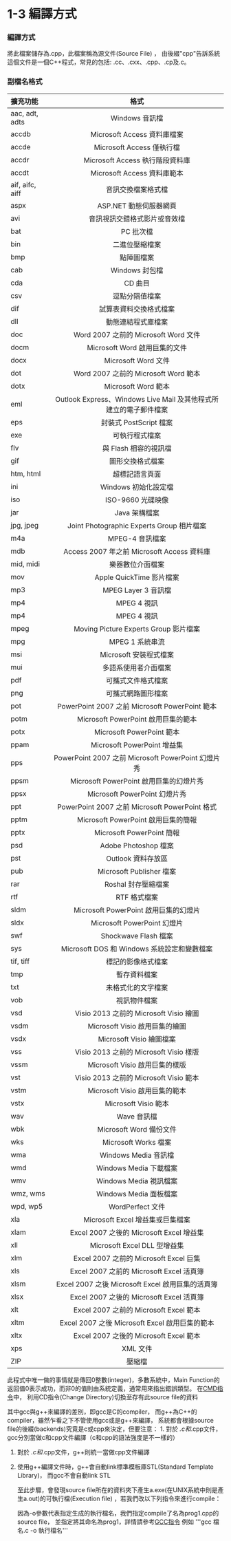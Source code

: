 # 1-3 編譯方式

### 編譯方式

將此檔案儲存為.cpp，此檔案稱為源文件\(Source File\) ， 由後綴"cpp"告訴系統這個文件是一個C++程式，常見的包括: .cc、.cxx、.cpp、.cp及.c。

### 副檔名格式

| 擴充功能 | 格式 |
| :--- | :---: |
| aac, adt, adts | Windows 音訊檔 |
| accdb | Microsoft Access 資料庫檔案 |
| accde | Microsoft Access 僅執行檔 |
| accdr | Microsoft Access 執行階段資料庫 |
| accdt | Microsoft Access 資料庫範本 |
| aif, aifc, aiff | 音訊交換檔案格式檔 |
| aspx | ASP.NET 動態伺服器網頁 |
| avi | 音訊視訊交錯格式影片或音效檔 |
| bat | PC 批次檔 |
| bin | 二進位壓縮檔案 |
| bmp | 點陣圖檔案 |
| cab | Windows 封包檔 |
| cda | CD 曲目 |
| csv | 逗點分隔值檔案 |
| dif | 試算表資料交換格式檔案 |
| dll | 動態連結程式庫檔案 |
| doc | Word 2007 之前的 Microsoft Word 文件 |
| docm | Microsoft Word 啟用巨集的文件 |
| docx | Microsoft Word 文件 |
| dot | Word 2007 之前的 Microsoft Word 範本 |
| dotx | Microsoft Word 範本 |
| eml | Outlook Express、Windows Live Mail 及其他程式所建立的電子郵件檔案 |
| eps | 封裝式 PostScript 檔案 |
| exe | 可執行程式檔案 |
| flv | 與 Flash 相容的視訊檔 |
| gif | 圖形交換格式檔案 |
| htm, html | 超標記語言頁面 |
| ini | Windows 初始化設定檔 |
| iso | ISO-9660 光碟映像 |
| jar | Java 架構檔案 |
| jpg, jpeg | Joint Photographic Experts Group 相片檔案 |
| m4a | MPEG-4 音訊檔案 |
| mdb | Access 2007 年之前 Microsoft Access 資料庫 |
| mid, midi | 樂器數位介面檔案 |
| mov | Apple QuickTime 影片檔案 |
| mp3 | MPEG Layer 3 音訊檔 |
| mp4 | MPEG 4 視訊 |
| mp4 | MPEG 4 視訊 |
| mpeg | Moving Picture Experts Group 影片檔案 |
| mpg | MPEG 1 系統串流 |
| msi | Microsoft 安裝程式檔案 |
| mui | 多語系使用者介面檔案 |
| pdf | 可攜式文件格式檔案 |
| png | 可攜式網路圖形檔案 |
| pot | PowerPoint 2007 之前 Microsoft PowerPoint 範本 |
| potm | Microsoft PowerPoint 啟用巨集的範本 |
| potx | Microsoft PowerPoint 範本 |
| ppam | Microsoft PowerPoint 增益集 |
| pps | PowerPoint 2007 之前 Microsoft PowerPoint 幻燈片秀 |
| ppsm | Microsoft PowerPoint 啟用巨集的幻燈片秀 |
| ppsx | Microsoft PowerPoint 幻燈片秀 |
| ppt | PowerPoint 2007 之前 Microsoft PowerPoint 格式 |
| pptm | Microsoft PowerPoint 啟用巨集的簡報 |
| pptx | Microsoft PowerPoint 簡報 |
| psd | Adobe Photoshop 檔案 |
| pst | Outlook 資料存放區 |
| pub | Microsoft Publisher 檔案 |
| rar | Roshal 封存壓縮檔案 |
| rtf | RTF 格式檔案 |
| sldm | Microsoft PowerPoint 啟用巨集的幻燈片 |
| sldx | Microsoft PowerPoint 幻燈片 |
| swf | Shockwave Flash 檔案 |
| sys |     Microsoft DOS 和 Windows 系統設定和變數檔案 |
| tif, tiff | 標記的影像格式檔案  |
| tmp | 暫存資料檔案 |
| txt |  未格式化的文字檔案 |
| vob | 視訊物件檔案 |
| vsd | Visio 2013 之前的 Microsoft Visio 繪圖 |
| vsdm | Microsoft Visio 啟用巨集的繪圖 |
| vsdx | Microsoft Visio 繪圖檔案 |
| vss | Visio 2013 之前的 Microsoft Visio 樣版 |
| vssm | Microsoft Visio 啟用巨集的樣版 |
| vst | Visio 2013 之前的 Microsoft Visio 範本 |
| vstm | Microsoft Visio 啟用巨集的範本 |
| vstx | Microsoft Visio 範本 |
| wav | Wave 音訊檔 |
| wbk | Microsoft Word 備份文件 |
| wks | Microsoft Works 檔案 |
| wma | Windows Media 音訊檔 |
| wmd | Windows Media 下載檔案 |
| wmv | Windows Media 視訊檔案 |
| wmz, wms | Windows Media 面板檔案 |
| wpd, wp5 | WordPerfect 文件 |
| xla | Microsoft Excel 增益集或巨集檔案 |
| xlam | Excel 2007 之後的 Microsoft Excel 增益集 |
| xll | Microsoft Excel DLL 型增益集 |
| xlm | Excel 2007 之前的 Microsoft Excel 巨集 |
| xls | Excel 2007 之前的 Microsoft Excel 活頁簿 |
| xlsm | Excel 2007 之後 Microsoft Excel 啟用巨集的活頁簿 |
| xlsx | Excel 2007 之後的 Microsoft Excel 活頁簿 |
| xlt | Excel 2007 之前的 Microsoft Excel 範本 |
| xltm | Excel 2007 之後 Microsoft Excel 啟用巨集的範本 |
| xltx | Excel 2007 之後的 Microsoft Excel 範本 |
| xps | XML 文件 |
| ZIP | 壓縮檔 |

此程式中唯一做的事情就是傳回0整數\(integer\)，多數系統中，Main Function的返回值0表示成功，而非0的值則由系統定義，通常用來指出錯誤類型。 在[CMD指令](https://edisonx.pixnet.net/blog/post/57090736-%5Bcmd%5D-%E7%9B%AE%E9%8C%84%E8%88%87%E6%AA%94%E6%A1%88%E7%AE%A1%E7%90%86%E5%B8%B8%E7%94%A8%E6%8C%87%E4%BB%A4)中， 利用CD指令\(Change Directory\)切換至存有此source file的資料

其中gcc與g++來編譯的差別，即gcc是C的compiler， 而g++為C++的compiler，雖然乍看之下不管使用gcc或是g++來編譯， 系統都會根據source file的後綴\(backends\)究竟是c或cpp來決定，但要注意： 1. 對於 _.c和_.cpp文件，gcc分別當做c和cpp文件編譯（c和cpp的語法強度是不一樣的）

1. 對於 _.c和_.cpp文件，g++則統一當做cpp文件編譯
2. 使用g++編譯文件時，g++會自動link標準模板庫STL\(Standard Template Library\)， 而gcc不會自動link STL

   至此步驟，會發現source file所在的資料夾下產生a.exe\(在UNIX系統中則是產生a.out\)的可執行檔\(Execution file\) ，若我們改以下列指令來進行compile：

   因為-o參數代表指定生成的執行檔名，我們指定compile了名為prog1.cpp的source file， 並指定將其命名為prog1，詳情請參考[GCC指令](https://jyhshin.pixnet.net/blog/post/26588012-gcc-%E5%8F%83%E6%95%B8-%E5%82%99%E8%A8%BB) 例如 '''gcc 檔名.c -o 執行檔名'''

